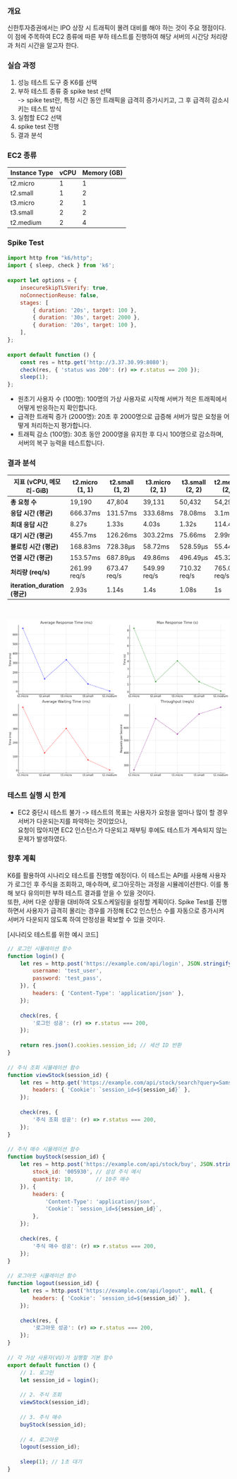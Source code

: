### 개요
신한투자증권에서는 IPO 상장 시 트래픽이 몰려 대비를 해야 하는 것이 주요 쟁점이다.<br>
이 점에 주목하여 EC2 종류에 따른 부하 테스트를 진행하여 해당 서버의 시간당 처리량과 처리 시간을 알고자 한다.

### 실습 과정
1. 성능 테스트 도구 중 K6를 선택
2. 부하 테스트 종류 중 spike test 선택 <br>
   -> spike test란, 특정 시간 동안 트래픽을 급격히 증가시키고, 그 후 급격히 감소시키는 테스트 방식
3. 실험할 EC2 선택
4. spike test 진행
5. 결과 분석

### EC2 종류
| Instance Type | vCPU | Memory (GB) |
| ------------- | ---- | ----------- |
| t2.micro      | 1    | 1           |
| t2.small      | 1    | 2           |
| t3.micro      | 2    | 1           |
| t3.small      | 2    | 2           |
| t2.medium     | 2    | 4           |

### Spike Test

```javascript
import http from "k6/http";
import { sleep, check } from 'k6';

export let options = {
    insecureSkipTLSVerify: true,
    noConnectionReuse: false,
    stages: [
        { duration: '20s', target: 100 },
        { duration: '30s', target: 2000 },
        { duration: '20s', target: 100 },      
    ],
};

export default function () {
    const res = http.get('http://3.37.30.99:8080');
    check(res, { 'status was 200': (r) => r.status == 200 });
    sleep(1);
};
```
- 원초기 사용자 수 (100명): 100명의 가상 사용자로 시작해 서버가 적은 트래픽에서 어떻게 반응하는지 확인합니다.
- 급격한 트래픽 증가 (2000명): 20초 후 2000명으로 급증해 서버가 많은 요청을 어떻게 처리하는지 평가합니다.
- 트래픽 감소 (100명): 30초 동안 2000명을 유지한 후 다시 100명으로 감소하며, 서버의 복구 능력을 테스트합니다.

### 결과 분석

| **지표 (vCPU, 메모리-GiB)** | **t2.micro (1, 1)** | **t2.small (1, 2)** | **t3.micro (2, 1)** | **t3.small (2, 2)** | **t2.medium (2, 4)** |
| --- | --- | --- | --- | --- | --- |
| **총 요청 수** | 19,190 | 47,804 | 39,131 | 50,432 | 54,290 |
| **응답 시간 (평균)** | 666.37ms | 131.57ms | 333.68ms | 78.08ms | 3.1ms |
| **최대 응답 시간** | 8.27s | 1.33s | 4.03s | 1.32s | 114.46ms |
| **대기 시간 (평균)** | 455.7ms | 126.26ms | 303.22ms | 75.66ms | 2.99ms |
| **블로킹 시간 (평균)** | 168.83ms | 728.38µs | 58.72ms | 528.59µs | 55.44µs |
| **연결 시간 (평균)** | 153.57ms | 687.89µs | 49.86ms | 496.49µs | 45.32µs |
| **처리량 (req/s)** | 261.99 req/s | 673.47 req/s | 549.99 req/s | 710.32 req/s | 765.07 req/s |
| **iteration_duration (평균)** | 2.93s | 1.14s | 1.4s | 1.08s | 1s |
<br>

![Example Image](spiketest_result.png)

### 테스트 실행 시 한계 
- EC2 중단시 테스트 불가
  -> 테스트의 목표는 사용자가 요청을 얼마나 많이 할 경우 서버가 다운되는지를 파악하는 것이었으나, <br>
     요청이 많아지면 EC2 인스턴스가 다운되고 재부팅 후에도 테스트가 계속되지 않는 문제가 발생하였다.

### 향후 계획
K6를 활용하여 시나리오 테스트를 진행할 예정이다.
이 테스트는 API를 사용해 사용자가 로그인 후 주식을 조회하고, 매수하며, 로그아웃하는 과정을 시뮬레이션한다.
이를 통해 보다 유의미한 부하 테스트 결과를 얻을 수 있을 것이다. <br>
또한, 서버 다운 상황을 대비하여 오토스케일링을 설정할 계획이다. 
Spike Test를 진행하면서 사용자가 급격히 몰리는 경우를 가정해 EC2 인스턴스 수를 자동으로 증가시켜 서버가 다운되지 않도록 하여 안정성을 확보할 수 있을 것이다. 

[시나리오 테스트를 위한 예시 코드]
```javascript
// 로그인 시뮬레이션 함수
function login() {
    let res = http.post('https://example.com/api/login', JSON.stringify({
        username: 'test_user',
        password: 'test_pass',
    }), {
        headers: { 'Content-Type': 'application/json' },
    });

    check(res, {
        '로그인 성공': (r) => r.status === 200,
    });

    return res.json().cookies.session_id; // 세션 ID 반환
}

// 주식 조회 시뮬레이션 함수
function viewStock(session_id) {
    let res = http.get('https://example.com/api/stock/search?query=Samsung', {
        headers: { 'Cookie': `session_id=${session_id}` },
    });

    check(res, {
        '주식 조회 성공': (r) => r.status === 200,
    });
}

// 주식 매수 시뮬레이션 함수
function buyStock(session_id) {
    let res = http.post('https://example.com/api/stock/buy', JSON.stringify({
        stock_id: '005930', // 삼성 주식 예시
        quantity: 10,       // 10주 매수
    }), {
        headers: {
            'Content-Type': 'application/json',
            'Cookie': `session_id=${session_id}`,
        },
    });

    check(res, {
        '주식 매수 성공': (r) => r.status === 200,
    });
}

// 로그아웃 시뮬레이션 함수
function logout(session_id) {
    let res = http.post('https://example.com/api/logout', null, {
        headers: { 'Cookie': `session_id=${session_id}` },
    });

    check(res, {
        '로그아웃 성공': (r) => r.status === 200,
    });
}

// 각 가상 사용자(VU)가 실행할 기본 함수
export default function () {
    // 1. 로그인
    let session_id = login();

    // 2. 주식 조회
    viewStock(session_id);

    // 3. 주식 매수
    buyStock(session_id);

    // 4. 로그아웃
    logout(session_id);

    sleep(1); // 1초 대기
}

```
